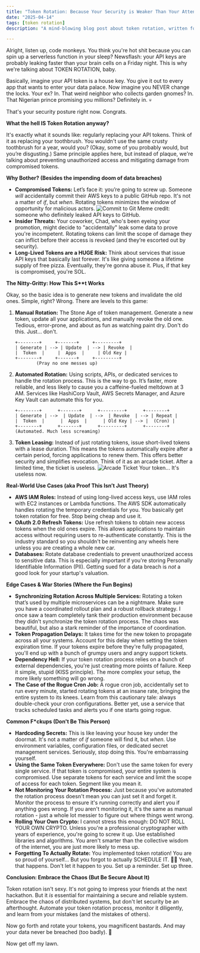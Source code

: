 ```yaml
---
title: "Token Rotation: Because Your Security is Weaker Than Your Attention Span"
date: "2025-04-14"
tags: [token rotation]
description: "A mind-blowing blog post about token rotation, written for chaotic Gen Z engineers."

---
```


Alright, listen up, code monkeys. You think you're hot shit because you can spin up a serverless function in your sleep? Newsflash: your API keys are probably leaking faster than your brain cells on a Friday night. This is why we're talking about TOKEN ROTATION, baby.

Basically, imagine your API token is a house key. You give it out to every app that wants to enter your data palace. Now imagine you NEVER change the locks. Your ex? In. That weird neighbor who collects garden gnomes? In. That Nigerian prince promising you millions? Definitely in. 💀

That's your security posture right now. Congrats.

**What the hell IS Token Rotation anyway?**

It's exactly what it sounds like: regularly replacing your API tokens. Think of it as replacing your toothbrush. You wouldn't use the same crusty toothbrush for a year, would you? (Okay, some of you probably would, but you’re disgusting.) Same principle applies here, but instead of plaque, we're talking about preventing unauthorized access and mitigating damage from compromised tokens.

**Why Bother? (Besides the impending doom of data breaches)**

*   **Compromised Tokens:** Let’s face it: you’re going to screw up. Someone *will* accidentally commit their AWS keys to a public GitHub repo. It's not a matter of *if*, but *when*. Rotating tokens minimizes the window of opportunity for malicious actors.
    ![Commit to Git](https://i.imgflip.com/3900m6.jpg)
    Meme credit: someone who definitely leaked API keys to GitHub.
*   **Insider Threats:** Your coworker, Chad, who's been eyeing your promotion, might decide to "accidentally" leak some data to prove you're incompetent. Rotating tokens can limit the scope of damage they can inflict before their access is revoked (and they’re escorted out by security).
*   **Long-Lived Tokens are a HUGE Risk:** Think about services that issue API keys that basically last forever. It's like giving someone a lifetime supply of free pizza. Eventually, they're gonna abuse it. Plus, if that key is compromised, you're SOL.

**The Nitty-Gritty: How This S\*\*t Works**

Okay, so the basic idea is to generate new tokens and invalidate the old ones. Simple, right? Wrong. There are levels to this game:

1.  **Manual Rotation:** The Stone Age of token management. Generate a new token, update all your applications, and manually revoke the old one. Tedious, error-prone, and about as fun as watching paint dry. Don't do this. Just... don't.
    ```ascii
    +--------+     +-------+     +---------+
    | Generate | --> | Update  | --> | Revoke  |
    |  Token  |     |  Apps  |     | Old Key |
    +--------+     +-------+     +---------+
            (Pray no one messes up)
    ```

2.  **Automated Rotation:** Using scripts, APIs, or dedicated services to handle the rotation process. This is the way to go. It’s faster, more reliable, and less likely to cause you a caffeine-fueled meltdown at 3 AM. Services like HashiCorp Vault, AWS Secrets Manager, and Azure Key Vault can automate this for you.
    ```ascii
    +--------+      +-------+      +---------+      +--------+
    | Generate | -->  | Update  | -->  | Revoke  | --> | Repeat |
    |  Token  |      |  Apps  |      | Old Key | --> |  (Cron) |
    +--------+      +-------+      +---------+      +--------+
    (Automated. Much less screaming)
    ```

3.  **Token Leasing:** Instead of just rotating tokens, issue short-lived tokens with a lease duration. This means the tokens automatically expire after a certain period, forcing applications to renew them. This offers better security and simplifies revocation.
    Think of it as an arcade ticket. After a limited time, the ticket is useless.
    ![Arcade Ticket](https://media.tenor.com/images/2e3041a88dfb181b1f3837147a49f141/tenor.gif)
    Your token... It's useless now.

**Real-World Use Cases (aka Proof This Isn’t Just Theory)**

*   **AWS IAM Roles:** Instead of using long-lived access keys, use IAM roles with EC2 instances or Lambda functions. The AWS SDK automatically handles rotating the temporary credentials for you. You basically get token rotation for free. Stop being cheap and use it.
*   **OAuth 2.0 Refresh Tokens:** Use refresh tokens to obtain new access tokens when the old ones expire. This allows applications to maintain access without requiring users to re-authenticate constantly. This is the industry standard so you shouldn't be reinventing any wheels here unless you are creating a whole new car.
*   **Databases:** Rotate database credentials to prevent unauthorized access to sensitive data. This is especially important if you're storing Personally Identifiable Information (PII). Getting sued for a data breach is *not* a good look for your startup's valuation.

**Edge Cases & War Stories (Where the Fun Begins)**

*   **Synchronizing Rotation Across Multiple Services:** Rotating a token that’s used by multiple microservices can be a nightmare. Make sure you have a coordinated rollout plan and a robust rollback strategy. I once saw a team completely tank their production environment because they didn't synchronize the token rotation process. The chaos was beautiful, but also a stark reminder of the importance of coordination.
*   **Token Propagation Delays:** It takes time for the new token to propagate across all your systems. Account for this delay when setting the token expiration time. If your tokens expire before they're fully propagated, you'll end up with a bunch of grumpy users and angry support tickets.
*   **Dependency Hell:** If your token rotation process relies on a bunch of external dependencies, you're just creating more points of failure. Keep it simple, stupid (KISS principle). The more complex your setup, the more likely something will go wrong.
*   **The Case of the Rogue Cron Job:** A rogue cron job, accidentally set to run every minute, started rotating tokens at an insane rate, bringing the entire system to its knees. Learn from this cautionary tale: always double-check your cron configurations. Better yet, use a service that tracks scheduled tasks and alerts you if one starts going rogue.

**Common F\*ckups (Don't Be This Person)**

*   **Hardcoding Secrets:** This is like leaving your house key under the doormat. It's not a matter of *if* someone will find it, but *when*. Use environment variables, configuration files, or dedicated secret management services. Seriously, stop doing this. You're embarrassing yourself.
*   **Using the Same Token Everywhere:** Don't use the same token for every single service. If that token is compromised, your entire system is compromised. Use separate tokens for each service and limit the scope of access for each token. Segment like you mean it.
*   **Not Monitoring Your Rotation Process:** Just because you've automated the rotation process doesn't mean you can just set it and forget it. Monitor the process to ensure it's running correctly and alert you if anything goes wrong. If you aren't monitoring it, it's the same as manual rotation - just a whole lot messier to figure out where things went wrong.
*   **Rolling Your Own Crypto:** I cannot stress this enough: DO NOT ROLL YOUR OWN CRYPTO. Unless you're a professional cryptographer with years of experience, you're going to screw it up. Use established libraries and algorithms. You aren't smarter than the collective wisdom of the internet, you are just more likely to mess up.
*  **Forgetting To Actually Rotate:** You implemented token rotation! You are so proud of yourself... But you forgot to actually SCHEDULE IT. 🤦‍♀️ Yeah, that happens. Don't let it happen to you. Set up a reminder. Set up three.

**Conclusion: Embrace the Chaos (But Be Secure About It)**

Token rotation isn't sexy. It's not going to impress your friends at the next hackathon. But it *is* essential for maintaining a secure and reliable system. Embrace the chaos of distributed systems, but don't let security be an afterthought. Automate your token rotation process, monitor it diligently, and learn from your mistakes (and the mistakes of others).

Now go forth and rotate your tokens, you magnificent bastards. And may your data never be breached (too badly). 🙏

Now get off my lawn.
